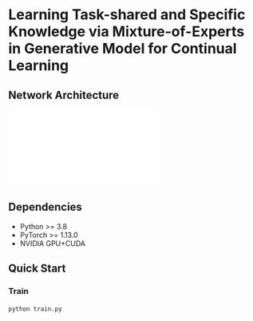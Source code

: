 # Learning Task-shared and Specific Knowledge via Mixture-of-Experts in Generative Model for Continual Learning

## Network Architecture
![Network Architecture](/Images/Framework.pdf)

## Dependencies
- Python >= 3.8
- PyTorch >= 1.13.0
- NVIDIA GPU+CUDA

## Quick Start
### Train
```
python train.py
```

